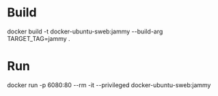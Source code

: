 # Build
docker build -t docker-ubuntu-sweb:jammy --build-arg TARGET_TAG=jammy .

# Run
docker run -p 6080:80 --rm -it --privileged docker-ubuntu-sweb:jammy
